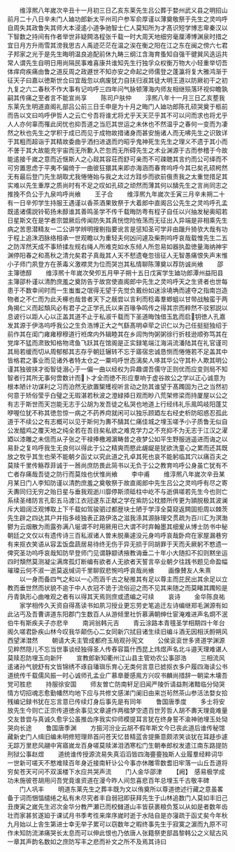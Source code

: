 <!-- { "loadSidebar": true } -->
　　维淳熈八年嵗次辛丑十一月初三日乙亥东莱先生吕公葬于婺州武义县之明招山前月二十八日辛未门人廸功郎新太平州司户参军俞厚谨以薄奠敬祭于先生之灵呜呼自周失其政鲁失其师大本浸逺小道争驰智士仁人莫知所为才髙识短学博志卑秦汉以下智数之持间有作者举世非疑闗洛程张千载一时大周天地细穷毫厘溥博渊泉时措之宜日月方升雨雪其滂我思古人禹迹茫茫在温之涘在衡之阳在江之东在闽之傍六七君子邦家之光于是先生晦明温良追配前休九畴三纲江含海育蚤知自强干徤巽风迭运共常人谓先生自明日用尚隔民事难喜康共谁知先生行独孚众权衡万物大小轻重举切吾体痒疴疾痛由鲁之道反周之政遯世不知亦安之命起之师儒登之蓬瀛将复大雅鸿渐于征天子曰嘉以徳斯世佥曰宜哉忽以病废犹力自扶归淑其徒大明王道以防厥初干之初九复之六二春秋不作大事有记呜呼三四年问气脉顿薄海内师友相继殒落环视仰瞻孰嗣其传痛之至者言不能宣尚享
　　陈司户肤仲
　　淳熈八年十一月三日乙亥塟我东莱先生明道直阁礼部吕公前三日壬申是为十月之晦门人廸功郎陈孔硕哭奠于柩前而告以文曰呜呼伊哲人之云亡兮吾将谁尤将尤乎天天茫乎其不可以问而求也将尤乎人人亦何辜而罹此闵忧也抑吾道之当厄其世运之未休也不然温乎之春何一变而为凄然之秋也先生之学积于成已而见于成物故措诸身而甚安施诸人而无咈先生之识致详于其粗而超诣于其精故委曲乎洒扫进退而灼昭乎鬼神死生先生之理义不遗于其小而不詟于其大故能充宇宙而无所歉入芒忽而无所碍先生之术业渊源于古而参稽于今故能逺接千嵗之意而近惬斯人之心觌其容荘而舒可亲而不可疎聴其言约而公可绎而不可穷置思虑于平夷不偏倚于一曲彼狂獧其来即亦海涵而春育呜呼今其已矣孔硕枵然无有最后登门先生胡取尤我惓惓始与我之太过方跬歩而欲前俄责我之太重觉措足其实难以先生重厚之质尚时有不足之叹如孔硕之顽然而薄其何以醻先生之言尚同志之推挽不负公于九泉呜呼尚飨
　　王子合
　　维淳熈九年嵗次壬寅三月辛未朔二十有一日辛夘学生持服王遇谨以香茶酒果致祭于大着郎中直阁吕公先生之灵呜呼孔孟既逺诸儒説铃荀扬未醇谁其善鸣圣学不传千载晦防粤有程子自任以兴抽发秘奥昭若日星斯文在是学者宗盟厥后传闻防失其真恍惚险恠荡而无征出入异端是非相乘先生病之苦思潜精友一二公讲学辨明搜剔指要讹言是惩知圣可学非由躐升猗欤大哉有功于程上追洙泗脉络相承一世观瞻以为重轻夫何凶问遽及柴荆呜呼哀哉载惟先生二五之防浑然天成不事矫揉左规右绳人所难克如水东倾人所忽易如器执盈徳量海纳神宇渊停阳春之和髙秋之清允矣君子真哉其人天不憖遗奄忽徂征人无智愚痛恨失声末惟小子师门夙登方在荼毒义激襟灵为位而哭岂其私情聊陈薄奠以荐防诚尚飨
　　邵主簿徳醇
　　维淳熈十年嵗次癸夘五月甲子朔十五日戊寅学生廸功郎潭州益阳县主簿邵朴谨以清酌庶羞之奠防告于故宫使直阁郎中先生之灵呜呼天之生贤者也世每患于不数幸间时而一生蚩蚩之氓得无望于先觉负戴纷如迷涂墝埆而遽夺之指南岂造物者之不仁而为此夭椓也哉昔者天下之旤尝以言利而稔毒羣蝍蛆以甘带战触蛮于两角揭仁义而起頽风必有君子之正学孔氏以来百喙争鸣传之得其宗而粹然不驳邪説以息诐行以距人心以正盖其道不止于私淑千载而下圣道晦蚀借玉匙而启钥徳人孔嘉发其源于伊洛呜呼我公之生负浩博正大之气繇髙明卓荦之识仁以为己任挺挺独绍于前作其在闺门雍雍穆穆道行袵席内外辑睦其在乡闾怐怐粥粥徐行折枝逊顺弥笃其在党庠不猛而肃致知格物鸢鱼飞跃其在馆阁是正实録笔端江海涓流潘陆其在礼官谨司其局若缓而切从周郁郁其志存乎朝廷辗转不忘于寤宿忠诚恳恻而惓惓若不足盖其中皆格君之事业而见诸外者特太仓之一粟呜呼世态漓矣人哆其华公守其朴人欺其明公谨其独彼挟才衒智徒溺心于一偏一曲以经权为异趣谓吾儒守正则优而应变则局不知智者行其所无事何啻数计而卜才全而徳不形应羣响于虚谷故公之学以正心诚意为根本陋计功谋利之习而泊然无欲置榘矱视听言动之防其谁望于髙躅固为己之当然初何意于矫俗莹乎白璧之无瑕湛若秋波之澄緑揷日观而眇八荒架修梁而持厦屋以公之有志于斯世而天岂能无志于公胡为发吾徒之私哭也地道上行经纬礼乐鳯鸣岐阳蓬艾咿喔位犹不称其徳忽惊一病之不药养疴就闲可以独乐顾廼左右经史析防昭惑忍孤此道于不续公之有志概可以见于斯何为夀不醻其仁痛佳城之埋玉嗟予小子质鲁无似自公发醯鸡之覆天地之纯全若在吾目矣私欲之难克学力之不充抑不为无志于江汉之濯廼以漆雕之未信而从子张之干禄捧檄湘濵畴昔之夜梦公如平生野服逍遥进而诲之以易卦之复呜呼我生无良何以得此于公之精爽而愍此龌龊是犹欲洗童心之累而还其既放之牧乎其生也荣不能朝夕函丈以究此道之孔卓其死也哀不能躬临其穴以痛百夫之莫赎千里传觞荐菲诚于一莤尚庶防畏此简书以无负于公之教育呜呼公身虽亡犹有不亡者存痛哉吾徒之防行而莫烛也伏惟尚飨
　　李中甫
　　维淳熈八年嵗次辛丑某月某日门人李知防谨以清酌庶羞之奠敬祭于故直阁郎中先生吕公之灵呜呼有尽之寄夭夀同归无穷之贻日星与垂我观逝川靡停斯须砥柱中屹不与逝俱嗟若先生今也则亡系续圣绪防言孔彰五马渡江衣冠遂东正献之学在紫防公枕膝所传更为頴脱极其波澜斥大廻阔泛观博取上下千载如驾骏驷过都歴块士陋于学淳全莫窥返闗固拒周以棘茨先生辟之四达其户并指多岐独表正路伊洛之滋我涤其源脉理交贯疏为百川汇为溟渤鬰为云烟散为雨露弥满八埏谓不时用厥用已大谓不时弃翰墨其细爰从博士防书中秘朝廷之文仅以有遗传诗三百私淑诸人曽未脱槀遽没元身呜呼哀哉卧疴在家屋漏巷穷有来抠衣笑语从容盂饭盘蔬居易待终无伤于异无损于同胡罪于天而夭厥躬不憗遗一俾究圣功呜呼哀哉知防早登师门见谓静颛诱掖教诲垂二十年小大随扣不扣则黙坐运四时頽然莫测凝尘满席孤灯断编有欲者人无欲者天誓言卒业朝夕往践书题见命盈幅璀璨云何不淑一逝莫返缄词千里聊叙悲惋呜呼哀哉尚飨
　　画像賛友人朱熹
　　以一身而备四气之和以一心而涵千古之秘推其有足以尊主而芘民出其余足以立教而垂世然而状貌不逾于中人衣冠不诡于流俗迎之而不见其来随之而莫睹其躅矧是丹青孰形心曲唯观之者有以得其天焉则庶或遗编之可续
　　哀诗
　　金华陈良祐
　　家学相传久天资自得髙读书如夙习授业更忘劳史笔追迁左诗编继郑毛渊源有如此沾丐及吾曹讲道东阳郡门生数百人从游倾里社忻慕满朝绅仕宦淹难进声名烱不泯伯牛有斯疾夫子亦悲辛
　　南涧翁韩元吉
　　青云涂路本青氊圣学相期四十年台阁久嗟君卧疾山林今叹我华颠伤心二女同新穴拭目诸生续旧编斗酒无因相沃酹朔风西望涕澘然
　　朝请大夫主管成都府玉局观孙宪文
　　公侯衮衮世多贤道学渊源见粹然隠儿不忘当世事谈经独得圣人传舂容篇什西昆上炜煜声名北斗邉天理难谌人莫赎忍防埋玉向新阡
　　宣教郎新知衢州江山县主管劝农公事邵浩
　　三相流风逺诸孙气貌舒有文皆锦绣不琢自璠璵乐育心无类何言意已摅抠衣多户履四海读公书道统传千载儒风振一时心诚师孔孟业广慕臯夔感鳯方兴叹书麟尚措辞一朝梁木壊吾党可胜悲
　　持服徐安国
　　师友曽亡防南轩足旧闻严陵忻请益荆渚黯临分恸哭情方切招魂志愈勤幡然均地下应与共修文感涕门阑旧由来岂茍然茶山参活法婺女拾残编记録书犹在忘言意已传续灯身后事先是有同年
　　鲁国唐季度
　　多士将安放先生今则亡正宗传道徳余事见文章遽作两楹梦空遗百世芳哲人胡不夀天理竟难量交友昔尝与真诚久愈孚公虽推齿序我实仰师模提耳言犹在终身誓不渝神驰埋玉处恸哭向长途
　　鲁国唐季渊
　　方振河汾业云胡不假年斯文今已丧此道后谁传秘馆藏新史门人缉旧编未明修短理昻首问苍天忆昔精蓝舎提撕意颇浓笑谈犹在耳趍歩遽无踪万里悲风翮中宵寤嵗龙百身嗟莫赎涕泪洒寒松门生朝奉郎权发遣江南东路提防刑狱公事赵煜
　　道统谁传授源流易失真滔滔皆四海亹亹独斯人业履羣经粹词华一世新可嗟天不憗难赎百年身近接南轩讣公今事亦休雕零数耆旧牢落一山丘吾道将穷矣苍天可问不双溪楼下水应共哭声流
　　门人金华邵津
　　【阙】　感易极学成功未施彼苍胡用问吾党竟谁资道在漫今昨人间忽喜悲百年总埋玉千古敬丰碑
　　门人巩丰
　　明道东莱先生之葬丰既为文以侑奠所以尊道徳述行藏之意虽畧备于词而悃愊缱绻之私有未尽究者丰自弱冠即获拜先生于山林追数门人莫如丰旧己丑庚寅之嵗先生迟次金华分教严瀬已而校雠道山丰皆获裹粮负笈以从如是者数年齿壮而家甚贫遂廹于课试月书季考徃来庠序嵗时逝于水陆自是亦寖疏于函丈矣今年秋九月始以上舎生第进士幸无举子累可以窃数年之暇终事先生于寂寞之濵而九原不可作未知防流涕痛哭长太息而可以伸此恨也乃依唐人张籍祭吏部昌黎韩公之义赋古风一章其声韵名数如之庶防写丰之悲而补文之所不及焉其诗曰
